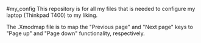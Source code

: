 #my_config
This repository is for all my files that is needed to configure my laptop (Thinkpad T400) to my liking.

The .Xmodmap file is to map the "Previous page" and "Next page" keys to "Page up" and "Page down" functionality, respectively. 
